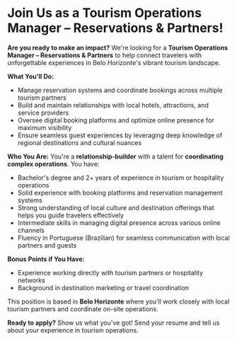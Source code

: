 # Join Us as a Tourism Operations Manager – Reservations & Partners!

**Are you ready to make an impact?** We're looking for a **Tourism Operations Manager – Reservations & Partners** to help connect travelers with unforgettable experiences in Belo Horizonte's vibrant tourism landscape.

**What You'll Do:**
- Manage reservation systems and coordinate bookings across multiple tourism partners
- Build and maintain relationships with local hotels, attractions, and service providers
- Oversee digital booking platforms and optimize online presence for maximum visibility
- Ensure seamless guest experiences by leveraging deep knowledge of regional destinations and cultural nuances

**Who You Are:**
You're a **relationship-builder** with a talent for **coordinating complex operations**. You have:
- Bachelor's degree and 2+ years of experience in tourism or hospitality operations
- Solid experience with booking platforms and reservation management systems
- Strong understanding of local culture and destination offerings that helps you guide travelers effectively
- Intermediate skills in managing digital presence across various online channels
- Fluency in Portuguese (Brazilian) for seamless communication with local partners and guests

**Bonus Points if You Have:**
- Experience working directly with tourism partners or hospitality networks
- Background in destination marketing or travel coordination

This position is based in **Belo Horizonte** where you'll work closely with local tourism partners and coordinate on-site operations.

**Ready to apply?** Show us what you've got! Send your resume and tell us about your experience in tourism operations.